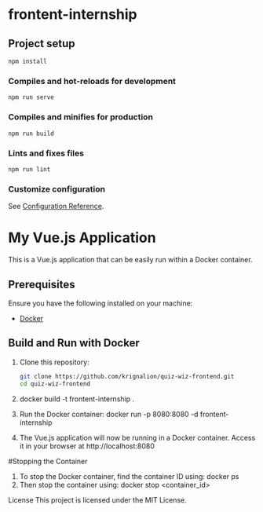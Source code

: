 # frontent-internship

## Project setup
```
npm install
```

### Compiles and hot-reloads for development
```
npm run serve
```

### Compiles and minifies for production
```
npm run build
```

### Lints and fixes files
```
npm run lint
```

### Customize configuration
See [Configuration Reference](https://cli.vuejs.org/config/).


# My Vue.js Application

This is a Vue.js application that can be easily run within a Docker container.

## Prerequisites

Ensure you have the following installed on your machine:
- [Docker](https://www.docker.com/get-started)

## Build and Run with Docker

1. Clone this repository:
   ```bash
   git clone https://github.com/krignalion/quiz-wiz-frontend.git
   cd quiz-wiz-frontend

2. docker build -t frontent-internship .

3. Run the Docker container:
    docker run -p 8080:8080 -d frontent-internship

4. The Vue.js application will now be running in a Docker container. Access it in your browser at http://localhost:8080

#Stopping the Container
1. To stop the Docker container, find the container ID using:
    docker ps
2. Then stop the container using:
    docker stop <container_id>

License
This project is licensed under the MIT License.
